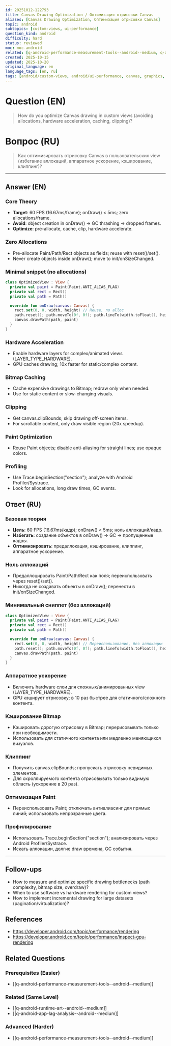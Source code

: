 ```yaml
---
id: 20251012-122793
title: Canvas Drawing Optimization / Оптимизация отрисовки Canvas
aliases: [Canvas Drawing Optimization, Оптимизация отрисовки Canvas]
topic: android
subtopics: [custom-views, ui-performance]
question_kind: android
difficulty: hard
status: reviewed
moc: moc-android
related: [q-android-performance-measurement-tools--android--medium, q-android-runtime-art--android--medium, q-android-app-lag-analysis--android--medium]
created: 2025-10-15
updated: 2025-10-20
original_language: en
language_tags: [en, ru]
tags: [android/custom-views, android/ui-performance, canvas, graphics, performance, difficulty/hard]
---
```

# Question (EN)
> How do you optimize Canvas drawing in custom views (avoiding allocations, hardware acceleration, caching, clipping)?

# Вопрос (RU)
> Как оптимизировать отрисовку Canvas в пользовательских view (избегание аллокаций, аппаратное ускорение, кэширование, клиппинг)?

---

## Answer (EN)

### Core Theory
- **Target**: 60 FPS (16.67ms/frame); onDraw() < 5ms; zero allocations/frame.
- **Avoid**: object creation in onDraw() → GC thrashing → dropped frames.
- **Optimize**: pre-allocate, cache, clip, hardware accelerate.

### Zero Allocations
- Pre-allocate Paint/Path/Rect objects as fields; reuse with reset()/set().
- Never create objects inside onDraw(); move to init/onSizeChanged.

### Minimal snippet (no allocations)
```kotlin
class OptimizedView : View {
  private val paint = Paint(Paint.ANTI_ALIAS_FLAG)
  private val rect = Rect()
  private val path = Path()

  override fun onDraw(canvas: Canvas) {
    rect.set(0, 0, width, height) // Reuse, no alloc
    path.reset(); path.moveTo(0f, 0f); path.lineTo(width.toFloat(), height.toFloat())
    canvas.drawPath(path, paint)
  }
}
```

### Hardware Acceleration
- Enable hardware layers for complex/animated views (LAYER_TYPE_HARDWARE).
- GPU caches drawing; 10x faster for static/complex content.

### Bitmap Caching
- Cache expensive drawings to Bitmap; redraw only when needed.
- Use for static content or slow-changing visuals.

### Clipping
- Get canvas.clipBounds; skip drawing off-screen items.
- For scrollable content, only draw visible region (20x speedup).

### Paint Optimization
- Reuse Paint objects; disable anti-aliasing for straight lines; use opaque colors.

### Profiling
- Use Trace.beginSection("section"); analyze with Android Profiler/Systrace.
- Look for allocations, long draw times, GC events.

## Ответ (RU)

### Базовая теория
- **Цель**: 60 FPS (16.67ms/кадр); onDraw() < 5ms; ноль аллокаций/кадр.
- **Избегать**: создание объектов в onDraw() → GC → пропущенные кадры.
- **Оптимизировать**: предаллокация, кэширование, клиппинг, аппаратное ускорение.

### Ноль аллокаций
- Предаллоцировать Paint/Path/Rect как поля; переиспользовать через reset()/set().
- Никогда не создавать объекты в onDraw(); перенести в init/onSizeChanged.

### Минимальный сниппет (без аллокаций)
```kotlin
class OptimizedView : View {
  private val paint = Paint(Paint.ANTI_ALIAS_FLAG)
  private val rect = Rect()
  private val path = Path()

  override fun onDraw(canvas: Canvas) {
    rect.set(0, 0, width, height) // Переиспользование, без аллокации
    path.reset(); path.moveTo(0f, 0f); path.lineTo(width.toFloat(), height.toFloat())
    canvas.drawPath(path, paint)
  }
}
```

### Аппаратное ускорение
- Включить hardware слои для сложных/анимированных view (LAYER_TYPE_HARDWARE).
- GPU кэширует отрисовку; в 10 раз быстрее для статичного/сложного контента.

### Кэширование Bitmap
- Кэшировать дорогую отрисовку в Bitmap; перерисовывать только при необходимости.
- Использовать для статичного контента или медленно меняющихся визуалов.

### Клиппинг
- Получить canvas.clipBounds; пропускать отрисовку невидимых элементов.
- Для скроллируемого контента отрисовывать только видимую область (ускорение в 20 раз).

### Оптимизация Paint
- Переиспользовать Paint; отключать антиалиасинг для прямых линий; использовать непрозрачные цвета.

### Профилирование
- Использовать Trace.beginSection("section"); анализировать через Android Profiler/Systrace.
- Искать аллокации, долгие draw времена, GC события.

---

## Follow-ups
- How to measure and optimize specific drawing bottlenecks (path complexity, bitmap size, overdraw)?
- When to use software vs hardware rendering for custom views?
- How to implement incremental drawing for large datasets (pagination/virtualization)?

## References
- https://developer.android.com/topic/performance/rendering
- https://developer.android.com/topic/performance/inspect-gpu-rendering

## Related Questions

### Prerequisites (Easier)
- [[q-android-performance-measurement-tools--android--medium]]

### Related (Same Level)
- [[q-android-runtime-art--android--medium]]
- [[q-android-app-lag-analysis--android--medium]]

### Advanced (Harder)
- [[q-android-performance-measurement-tools--android--medium]]
